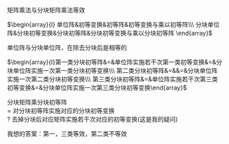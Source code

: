 矩阵乘法与分块矩阵乘法等效  
  
$\begin{array}{l}  
单位阵&初等变换&初等阵&初等变换与乘以初等阵\\\ 分块单位阵&分块初等变换&分块初等阵&分块初等变换与乘以分块初等阵  
\end{array}$  
  
单位阵与分块单位阵，在除去分块后是相等的  
  
$\begin{array}{l}第一类分块初等阵&=&单位阵实施若干次第一类初等变换&=&分块单位阵实施一次第一类分块初等变换\\\ 第二类分块初等阵&=&&=&分块单位阵实施一次第二类分块初等变换\\\ 第三类分块初等阵&=&单位阵实施若干次第三类初等变换&=&分块单位阵实施一次第三类分块初等变换\end{array}$  
  
分块矩阵乘分块初等阵  
$=$ 对分块初等阵实施对应的分块初等变换  
$?$ 去掉分块后对应矩阵实施若干次对应的初等变换(这是我的疑问)  
  
我想的答案：第一，三类等效，第二类不等效  
